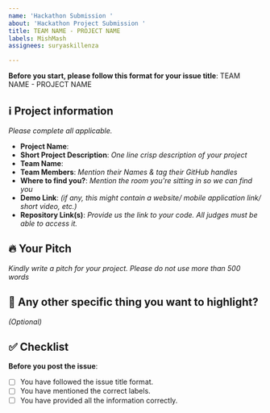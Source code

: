 ```yaml
---
name: 'Hackathon Submission '
about: 'Hackathon Project Submission '
title: TEAM NAME - PROJECT NAME
labels: MishMash
assignees: suryaskillenza

---
```


**Before you start, please follow this format for your issue title**:
TEAM NAME - PROJECT NAME

## ℹ️ Project information
_Please complete all applicable._

- **Project Name**:
- **Short Project Description**: _One line crisp description of your project_
- **Team Name**:
- **Team Members**: _Mention their Names & tag their GitHub handles_
- **Where to find you?**: _Mention the room you're sitting in so we can find you_
- **Demo Link**: _(if any, this might contain a website/ mobile application link/ short video, etc.)_
- **Repository Link(s)**: _Provide us the link to your code. All judges must be able to access it._


## 🔥 Your Pitch
_Kindly write a pitch for your project. Please do not use more than 500 words_


## 🔦 Any other specific thing you want to highlight?
_(Optional)_

## ✅ Checklist

**Before you post the issue**:
- [ ] You have followed the issue title format.
- [ ] You have mentioned the correct labels.
- [ ] You have provided all the information correctly.

